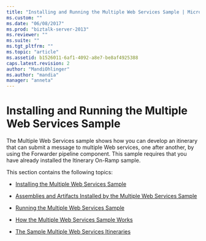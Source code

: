 ```yaml
---
title: "Installing and Running the Multiple Web Services Sample | Microsoft Docs"
ms.custom: ""
ms.date: "06/08/2017"
ms.prod: "biztalk-server-2013"
ms.reviewer: ""
ms.suite: ""
ms.tgt_pltfrm: ""
ms.topic: "article"
ms.assetid: b1526011-6af1-4092-a8e7-be8af4925388
caps.latest.revision: 2
author: "MandiOhlinger"
ms.author: "mandia"
manager: "anneta"
---
```

# Installing and Running the Multiple Web Services Sample
The Multiple Web Services sample shows how you can develop an itinerary that can submit a message to multiple Web services, one after another, by using the Forwarder pipeline component. This sample requires that you have already installed the Itinerary On-Ramp sample.  
  
 This section contains the following topics:  
  
-   [Installing the Multiple Web Services Sample](../esb-toolkit/installing-the-multiple-web-services-sample.md)  
  
-   [Assemblies and Artifacts Installed by the Multiple Web Services Sample](../esb-toolkit/assemblies-and-artifacts-installed-by-the-multiple-web-services-sample.md)  
  
-   [Running the Multiple Web Services Sample](../esb-toolkit/running-the-multiple-web-services-sample.md)  
  
-   [How the Multiple Web Services Sample Works](../esb-toolkit/how-the-multiple-web-services-sample-works.md)  
  
-   [The Sample Multiple Web Services Itineraries](../esb-toolkit/the-sample-multiple-web-services-itineraries.md)